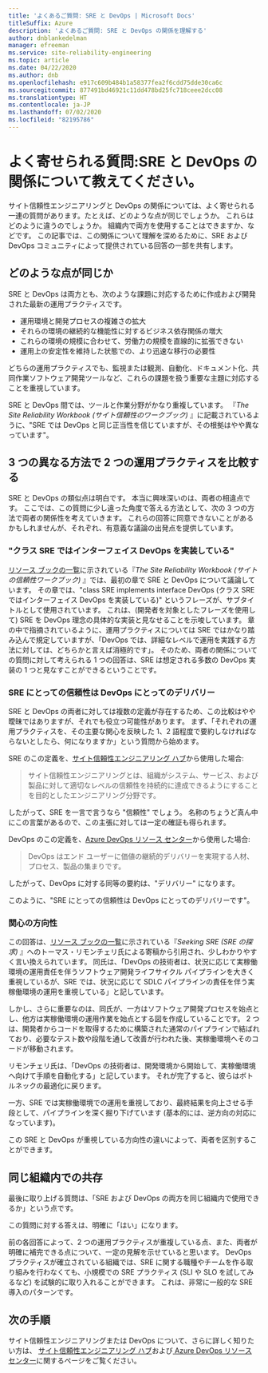 ```yaml
---
title: 'よくあるご質問: SRE と DevOps | Microsoft Docs'
titleSuffix: Azure
description: 'よくあるご質問: SRE と DevOps の関係を理解する'
author: dnblankedelman
manager: efreeman
ms.service: site-reliability-engineering
ms.topic: article
ms.date: 04/22/2020
ms.author: dnb
ms.openlocfilehash: e917c609b484b1a58377fea2f6cdd75dde30ca6c
ms.sourcegitcommit: 877491bd46921c11dd478bd25fc718ceee2dcc08
ms.translationtype: HT
ms.contentlocale: ja-JP
ms.lasthandoff: 07/02/2020
ms.locfileid: "82195786"
---
```

# <a name="frequently-asked-questions-whats-the-relationship-between-sre-and-devops"></a>よく寄せられる質問:SRE と DevOps の関係について教えてください。

サイト信頼性エンジニアリングと DevOps の関係については、よく寄せられる一連の質問があります。たとえば、どのような点が同じでしょうか。 これらはどのように違うのでしょうか。 組織内で両方を使用することはできますか、などです。 この記事では、この関係について理解を深めるために、SRE および DevOps コミュニティによって提供されている回答の一部を共有します。

## <a name="how-are-they-the-same"></a>どのような点が同じか

SRE と DevOps は両方とも、次のような課題に対応するために作成および開発された最新の運用プラクティスです。

- 運用環境と開発プロセスの複雑さの拡大
- それらの環境の継続的な機能性に対するビジネス依存関係の増大
- これらの環境の規模に合わせて、労働力の規模を直線的に拡張できない
- 運用上の安定性を維持した状態での、より迅速な移行の必要性

どちらの運用プラクティスでも、監視または観測、自動化、ドキュメント化、共同作業ソフトウェア開発ツールなど、これらの課題を扱う重要な主題に対応することを重視しています。

SRE と DevOps 間では、ツールと作業分野がかなり重複しています。 『_The Site Reliability Workbook (サイト信頼性のワークブック)_ 』に記載されているように、"SRE では DevOps と同じ正当性を信じていますが、その根拠はやや異なっています"。

## <a name="three-different-ways-to-compare-the-two-operations-practices"></a>3 つの異なる方法で 2 つの運用プラクティスを比較する

SRE と DevOps の類似点は明白です。 本当に興味深いのは、両者の相違点です。 ここでは、この質問に少し違った角度で答える方法として、次の 3 つの方法で両者の関係性を考えていきます。 これらの回答に同意できないことがあるかもしれませんが、それぞれ、有意義な議論の出発点を提供しています。

### <a name="class-sre-implements-interface-devops"></a>"クラス SRE ではインターフェイス DevOps を実装している"

[リソース ブックの一覧](../resources/books.md)に示されている『_The Site Reliability Workbook (サイトの信頼性ワークブック)_ 』では、最初の章で SRE と DevOps について議論しています。 その章では、"class SRE implements interface DevOps (クラス SRE ではインターフェイス DevOps を実装している)" というフレーズが、サブタイトルとして使用されています。 これは、(開発者を対象としたフレーズを使用して) SRE を DevOps 理念の具体的な実装と見なせることを示唆しています。 章の中で指摘されているように、運用プラクティスについては SRE ではかなり踏み込んで規定していますが、「DevOps では、詳細なレベルで運用を実践する方法に対しては、どちらかと言えば消極的です」。 そのため、両者の関係についての質問に対して考えられる 1 つの回答は、SRE は想定される多数の DevOps 実装の 1 つと見なすことができるということです。

### <a name="sre-is-to-reliability-as-devops-is-to-delivery"></a>SRE にとっての信頼性は DevOps にとってのデリバリー

SRE と DevOps の両者に対しては複数の定義が存在するため、この比較はやや曖昧ではありますが、それでも役立つ可能性があります。 まず、「それぞれの運用プラクティスを、その主要な関心を反映した 1、2 語程度で要約しなければならないとしたら、何になりますか」という質問から始めます。

SRE のこの定義を、[サイト信頼性エンジニアリング ハブ](../index.yml)から使用した場合:

> サイト信頼性エンジニアリングとは、組織がシステム、サービス、および製品に対して適切なレベルの信頼性を持続的に達成できるようにすることを目的としたエンジニアリング分野です。

したがって、SRE を一言で言うなら "信頼性" でしょう。 名称のちょうど真ん中にこの言葉があるので、この主張に対しては一定の確証も得られます。

DevOps のこの定義を、[Azure DevOps リソース センター](https://docs.microsoft.com/azure/devops/learn/)から使用した場合:

> DevOps はエンド ユーザーに価値の継続的デリバリーを実現する人材、プロセス、製品の集まりです。

したがって、DevOps に対する同等の要約は、"デリバリー" になります。

このように、"SRE にとっての信頼性は DevOps にとってのデリバリーです"。

### <a name="direction-of-attention"></a>関心の方向性

この回答は、[リソース ブックの一覧](../resources/books.md)に示されている『_Seeking SRE (SRE の探求)_ 』へのトーマス・リモンチェリ氏による寄稿から引用され、少しわかりやすく言い換えられています。 同氏は、「DevOps の技術者は、状況に応じて実稼働環境の運用責任を伴うソフトウェア開発ライフサイクル パイプラインを大きく重視しているが、SRE では、状況に応じて SDLC パイプラインの責任を伴う実稼働環境の運用を重視している」と記しています。

しかし、さらに重要なのは、同氏が、一方はソフトウェア開発プロセスを始点とし、他方は実稼働環境の運用作業を始点とする図を作成していることです。 2 つは、開発者からコードを取得するために構築された通常のパイプラインで結ばれており、必要なテスト数や段階を通して改善が行われた後、実稼働環境へそのコードが移動されます。

リモンチェリ氏は、「DevOps の技術者は、開発環境から開始して、実稼働環境へ向けて手順を自動化する」と記しています。 それが完了すると、彼らはボトルネックの最適化に戻ります。

一方、SRE では実稼働環境での運用を重視しており、最終結果を向上させる手段として、パイプラインを深く掘り下げています (基本的には、逆方向の対応になっています)。

この SRE と DevOps が重視している方向性の違いによって、両者を区別することができます。

## <a name="coexistence-in-the-same-organization"></a>同じ組織内での共存

最後に取り上げる質問は、「SRE および DevOps の両方を同じ組織内で使用できるか」という点です。

この質問に対する答えは、明確に「はい」になります。

前の各回答によって、2 つの運用プラクティスが重複している点、また、両者が明確に補完できる点について、一定の見解を示せていると思います。 DevOps プラクティスが確立されている組織では、SRE に関する職種やチームを作る取り組みを行わなくても、小規模での SRE プラクティス (SLI や SLO を試してみるなど) を試験的に取り入れることができます。 これは、非常に一般的な SRE 導入のパターンです。

## <a name="next-steps"></a>次の手順

サイト信頼性エンジニアリングまたは DevOps について、さらに詳しく知りたい方は、 [サイト信頼性エンジニアリング ハブ](../index.yml)および[ Azure DevOps リソース センター](https://docs.microsoft.com/azure/devops/learn/)に関するページをご覧ください。
